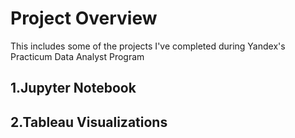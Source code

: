 # Project Overview
This includes some of the projects I've completed during Yandex's Practicum Data Analyst Program

1.Jupyter Notebook
  -
2.Tableau Visualizations
  -
  

